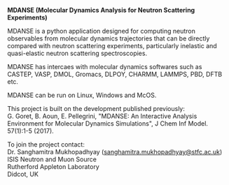 
**MDANSE (Molecular Dynamics Analysis for Neutron Scattering Experiments)**

MDANSE is a python application designed for computing neutron observables from molecular dynamics trajectories that can be directly compared with neutron scattering experiments, particularly inelastic and quasi-elastic neutron scattering spectroscopies.

MDANSE has intercaes with molecular dynamics softwares such as CASTEP, VASP, DMOL, Gromacs, DLPOY, CHARMM, LAMMPS, PBD, DFTB etc.

MDANSE can be run on Linux, Windows and McOS. 

This project is built on the development published previously: \
G. Goret, B. Aoun, E. Pellegrini, "MDANSE: An Interactive Analysis Environment for Molecular Dynamics Simulations", J Chem Inf Model. 57(1):1-5 (2017).

To join the project contact: \
Dr. Sanghamitra Mukhopadhyay (sanghamitra.mukhopadhyay@stfc.ac.uk) \
ISIS Neutron and Muon Source \
Rutherford Appleton Laboratory \
Didcot, UK
